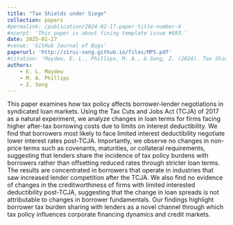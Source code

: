 ```yaml
---
title: "Tax Shields under Siege"
collection: papers
#permalink: /publication/2024-02-17-paper-title-number-4
#xcerpt: 'This paper is about fixing template issue #693.'
date: 2025-01-27
#venue: 'GitHub Journal of Bugs'
paperurl: 'http://zirui-song.github.io/files/MPS.pdf'
#citation: 'Maydew, E. L., Phillips, M. A., & Song, Z. (2024). Tax Shields Under Siege: The Effect of Limiting Interest Deductibility on Commercial Lending Negotiations. Working paper. &quot;Tax Shields under Siege.&quot; <i>Working paper</i>.'
authors:
    - E. L. Maydew
    - M. A. Phillips
    - Z. Song
---
```


This paper examines how tax policy affects borrower-lender negotiations in syndicated
loan markets. Using the Tax Cuts and Jobs Act (TCJA) of 2017 as a natural experiment,
we analyze changes in loan terms for firms facing higher after-tax borrowing costs due to
limits on interest deductibility. We find that borrowers most likely to face limited interest
deductibility negotiate lower interest rates post-TCJA. Importantly, we observe no changes
in non-price terms such as covenants, maturities, or collateral requirements, suggesting that
lenders share the incidence of tax policy burdens with borrowers rather than offsetting
reduced rates through stricter loan terms. The results are concentrated in borrowers that
operate in industries that saw increased lender competition after the TCJA. We also find
no evidence of changes in the creditworthiness of firms with limited interested deductibility
post-TCJA, suggesting that the change in loan spreads is not attributable to changes in
borrower fundamentals. Our findings highlight borrower tax burden sharing with lenders
as a novel channel through which tax policy influences corporate financing dynamics and
credit markets.

